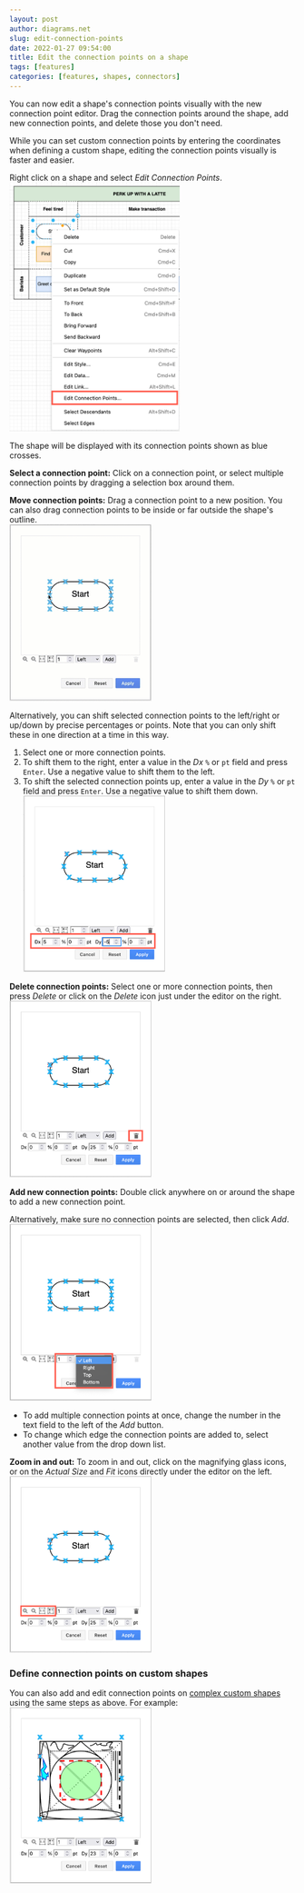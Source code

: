 ```yaml
---
layout: post
author: diagrams.net
slug: edit-connection-points
date: 2022-01-27 09:54:00
title: Edit the connection points on a shape
tags: [features]
categories: [features, shapes, connectors]
---
```


You can now edit a shape's connection points visually with the new connection point editor. Drag the connection points around the shape, add new connection points, and delete those you don't need. 

While you can set custom connection points by entering the coordinates when defining a custom shape, editing the connection points visually is faster and easier.

Right click on a shape and select _Edit Connection Points_. 
<br /><img src="/assets/img/blog/connection-points-edit-context-menu.png" style="width=100%;max-width:300px;height:auto;" alt="Use the context menu to edit the connection points of a selected shape">

The shape will be displayed with its connection points shown as blue crosses. 

**Select a connection point:** Click on a connection point, or select multiple connection points by dragging a selection box around them.

**Move connection points:** Drag a connection point to a new position. You can also drag connection points to be inside or far outside the shape's outline. 
<br /><img src="/assets/img/blog/connection-points-edit.gif" style="width=100%;max-width:250px;height:auto;" alt="Move, delete and add connection points to a shape visually in diagrams.net">

Alternatively, you can shift selected connection points to the left/right or up/down by precise percentages or points. Note that you can only shift these in one direction at a time in this way.
1. Select one or more connection points.
2. To shift them to the right, enter a value in the _Dx_ ``%`` or ``pt`` field and press ``Enter``. Use a negative value to shift them to the left.
3. To shift the selected connection points up, enter a value in the _Dy_ ``%`` or ``pt`` field and press ``Enter``. Use a negative value to shift them down.
<br /><img src="/assets/img/blog/connection-points-move-precise.png" style="width=100%;max-width:250px;height:auto;" alt="Shift connection points precisely from their current location">

**Delete connection points:** Select one or more connection points, then press _Delete_ or click on the _Delete_ icon just under the editor on the right.
<br /><img src="/assets/img/blog/connection-points-delete.png" style="width=100%;max-width:250px;height:auto;" alt="Delete connection points on a shape in the visual editor with diagrams.net">

**Add new connection points:** Double click anywhere on or around the shape to add a new connection point. 

Alternatively, make sure no connection points are selected, then click _Add_.
<br /><img src="/assets/img/blog/connection-points-add.png" style="width=100%;max-width:250px;height:auto;" alt="Specify how many connection points to add, and which edge to add them to">
* To add multiple connection points at once, change the number in the text field to the left of the _Add_ button.
* To change which edge the connection points are added to, select another value from the drop down list.  

**Zoom in and out:** To zoom in and out, click on the magnifying glass icons, or on the _Actual Size_ and _Fit_ icons directly under the editor on the left.
<br /><img src="/assets/img/blog/connection-points-zoom.png" style="width=100%;max-width:250px;height:auto;" alt="Zoom in and out to see the connection points more clearly">



### Define connection points on custom shapes

You can also add and edit connection points on [complex custom shapes](/doc/faq/shape-complex-create-edit.html) using the same steps as above. For example:
<br /><img src="/assets/img/blog/connection-points-edit-custom-shape.png" style="width=100%;max-width:250px;height:auto;" alt="Edit the connection points visually, even on a custom shape with diagrams.net">